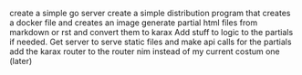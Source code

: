 create a simple go server
create a simple distribution program that creates a docker file and creates an image
generate partial html files from markdown or rst and convert them to karax
Add stuff to logic to the partials if needed. 
Get server to serve static files and make api calls for the partials
add the karax router to the router nim instead of my current costum one (later)